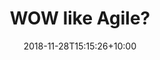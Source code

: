 ---
title: "WOW like Agile?"
date: 2018-11-28T15:15:26+10:00
featured: true
weight: 1
layout: article
---